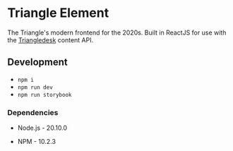 # Triangle Element

The Triangle's modern frontend for the 2020s. Built in ReactJS for use with the [Triangledesk](https://github.com/DrexelTriangle/triangledesk) content API.

## Development
- `npm i`
- `npm run dev`
- `npm run storybook`

### Dependencies
- Node.js - 20.10.0

- NPM - 10.2.3
